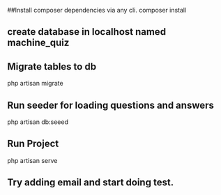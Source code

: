 ##Install composer dependencies via any cli.
composer install
## create database in localhost named machine_quiz
## Migrate tables to db
php artisan migrate
## Run seeder for loading questions and answers
php artisan db:seeed
## Run Project
php artisan serve
## Try adding email and start doing test.
